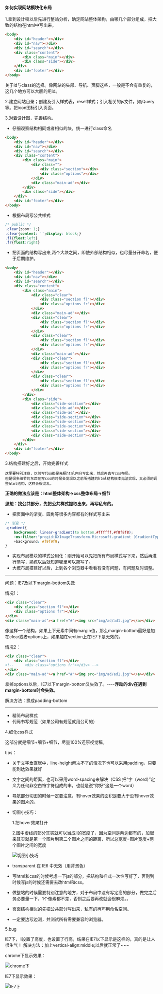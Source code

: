 #### 如何实现网站模块化布局

1.拿到设计稿以后先进行整站分析，确定网站整体架构，由哪几个部分组成，把大致的结构在html中写出来。

```html
<body>
	<div id="header"></div>
	<div id="nav"></div>
	<div id="search"></div>
	<div class="content">
		<div class="main"></div>
		<div class="side"></div>
	</div>
	<div id="footer"></div>
</body>
```
关于id与class的选择。像网站的头部、导航、页脚这些，一般是不会有重复的，这几个地方可以大胆的用id。

2.建立网站目录；创建及引入样式表，reset样式；引入相关的js文件，如jQuery等。把icon图标引入页面。

3.对着设计图，完善结构。

-  仔细观察结构相同或者相似的块，统一进行class命名

```html
<body>
    <div id="header"></div>
    <div id="nav"></div>
    <div id="search"></div>
    <div class="content">
        <div class="main">
            <div class="">
                <div class="section"></div>
                <div class="options"></div>
            </div>
            <div class="main-ad"></div>
        </div>
        <div class="side"></div>
    </div>
    <div id="footer"></div>
</body>
```
- 根据布局写公共样式

```css
/* public */
.clear{zoom: 1;}
.clear{content: '';display: block;}
.fl{float:left}
.fr{float:right}
```
- 把页面的结构写出来,两个大块之间，即使外部结构相似，也尽量分开命名，便于后期维护。

```html
<body>
    <div id="header"></div>
    <div id="nav"></div>
    <div id="search"></div>
    <div class="content">
        <div class="main">
            <div class="clear">
                <div class="section fl"></div>
                <div class="options fr"></div>
            </div>
            <div class="main-ad"></div>
            <div class="clear">
                <div class="section fl"></div>
                <div class="options fr"></div>
            </div>
            <div class="clear">
                <div class="section fl"></div>
                <div class="options fr"></div>
            </div>
            <div class="main-ad"></div>
            <div class="clear">
                <div class="section fl"></div>
                <div class="options fr"></div>
            </div>
            <div class="clear">
                <div class="section fl"></div>
                <div class="options fr"></div>
            </div>
        </div>
        <div class="side">
        	<div class="side-section"></div>
        	<div class="side-ad"></div>
        	<div class="side-ad"></div>
        	<div class="side-section"></div>
        	<div class="side-section"></div>
        	<div class="side-section"></div>
        	<div class="side-section"></div>
        	<div class="side-section"></div>
        </div>
    </div>
    <div id="footer"></div>
</body>
```

3.结构搭建好之后，开始完善样式

    这里要特别注意，以前写代码都是先把html内容写出来，然后再去写css布局。
    但是很多细节的东西在写css的时候会发现以之前所搭建的html结构根本无法实现，又必须的调整html结构，这样会很混乱。

**正确的做法应该是：html整体架构→css整体布局→细节**

**思想：找公共部分，先把公共样式提取出来，再写私有的。**

- 把页面中的渐变、圆角等很多内容都有的样式写出来

```css
/* 渐变 */
.gradient{
	background: linear-gradient(to bottom,#ffffff,#f8f8f8);
	-ms-filter:"progid:DXImageTransform.Microsoft.gradient (GradientType=0, startColorstr=#FFFFFF, endColorstr=#f8f8f8)";
	+background: #f9f9f9;
}
```

- 实现布局模块的样式公用化：刚开始可以先把所有布局样式写下来，然后再进行简写，熟练以后就知道哪里可以简写了。
- 大概布局搭建好以后，上到各个浏览器中看看有没有问题，有问题及时调整。
---
问题：IE7及以下margin-bottom失效

情况1：

```html
<div class="clear">
    <div class="section fl"></div>
    <div class="options fr"></div>
</div>
<div class="main-ad"><a href="#"><img src="img/ad/ad1.jpg"></a></div>
```
像这样一个结构，如果上下元素中间有margin值，那么margin-bottom最好是加在clear或者options上，如果加在section上在IE7下是无效的。

情况2：

```html
<div class="clear">
    <div class="section fl"></div>
<!--     <div class="options fr"></div> -->
</div>
<div class="main-ad"><a href="#"><img src="img/ad/ad1.jpg"></a></div>
```
拿掉options以后，IE7以下margin-bottom又失效了。----**浮动的div在遇到margin-bottom时会失效。**

解决方法：换成padding-bottom

---

- 精简布局样式
- 代码书写规范（如果公司有规范就用公司的）

4.细化css样式

这部分就是细节+细节+细节，尽量100%还原视觉稿。

tips：

- 关于文字垂直居中，line-height解决不了的情况下也可以采用padding，只要能到达效果就好
- 文字之间的距离，也可以采用word-spacing来解决（CSS 把“字（word）”定义为任何非空白符字符组成的串，也就是说“你好”这是一个word）
- 导航部分切图的时候一定要注意，有hover效果的面积是要大于没有hover效果的图片的。
- 切图小技巧：

    1.把hover效果打开

    2.图中虚线的部分其实就可以当成li的宽度了，因为空间是两边都有的，加起来其实就是第一个图片到第二个图片之间的距离，所以总宽度=图片宽度+两个图片之间的宽度

    ![切图小技巧](http://upload-images.jianshu.io/upload_images/4229306-694257c36bbaa131.png?imageMogr2/auto-orient/strip%7CimageView2/2/w/500)

- transparent 在 IE6 中无效（用背景色）
- 写html和css的时候考虑一下js的部分，把结构和样式一次性写好了，否则到时候写js的时候还需要去改html和css。

- 做整站的时候需要特别注意的地方，对于布局中没有写定高的部分，做完之后务必要量一下，1个像素都不差，否则之后要再改就会很麻烦。。
- 页面结构相似的先把公共部分写出来，私有的再巧用命名空间。

-  一定要边写边测，并测试所有需要兼容的浏览器。

5.bug

IE7下，li设置了高度，也设置了行高，结果在IE7以下显示是这样的，真的是让人很生气！
解决方法：加上vertical-align:middle;以后就正常了~~~

chrome下显示效果：

![chrome下](http://upload-images.jianshu.io/upload_images/4229306-facb1d363aaa7084.png?imageMogr2/auto-orient/strip%7CimageView2/2/w/500)

IE7下显示效果：

![IE7下](http://upload-images.jianshu.io/upload_images/4229306-7bec7fa0c40b9495.png?imageMogr2/auto-orient/strip%7CimageView2/2/w/500)

